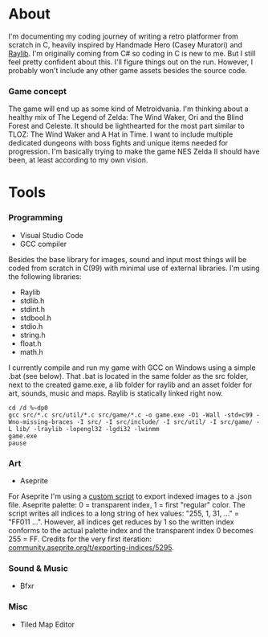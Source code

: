 # About
I'm documenting my coding journey of writing a retro platformer from scratch in C, heavily inspired by Handmade Hero (Casey Muratori) and [Raylib](https://www.raylib.com/). I'm originally coming from C# so coding in C is new to me. But I still feel pretty confident about this. I'll figure things out on the run. However, I probably won't include any other game assets besides the source code.

### Game concept

The game will end up as some kind of Metroidvania. I'm thinking about a healthy mix of The Legend of Zelda: The Wind Waker, Ori and the Blind Forest and Celeste. It should be lighthearted for the most part similar to TLOZ: The Wind Waker and A Hat in Time. I want to include multiple dedicated dungeons with boss fights and unique items needed for progression. I'm basically trying to make the game NES Zelda II should have been, at least according to my own vision.

# Tools
### Programming

* Visual Studio Code
* GCC compiler

Besides the base library for images, sound and input most things will be coded from scratch in C(99) with minimal use of external libraries. I'm using the following libraries:

* Raylib
* stdlib.h
* stdint.h
* stdbool.h
* stdio.h
* string.h
* float.h
* math.h

I currently compile and run my game with GCC on Windows using a simple .bat (see below). That .bat is located in the same folder as the src folder, next to the created game.exe, a lib folder for raylib and an asset folder for art, sounds, music and maps. Raylib is statically linked right now.
```
cd /d %~dp0
gcc src/*.c src/util/*.c src/game/*.c -o game.exe -O1 -Wall -std=c99 -Wno-missing-braces -I src/ -I src/include/ -I src/util/ -I src/game/ -L lib/ -lraylib -lopengl32 -lgdi32 -lwinmm
game.exe
pause
```

### Art
* Aseprite

For Aseprite I'm using a [custom script](https://github.com/TheStrupf/pxl-platformer/blob/main/aseprite_export_indexed_json.lua) to export indexed images to a .json file. Aseprite palette: 0 = transparent index, 1 = first "regular" color. The script writes all indices to a long string of hex values: "255, 1, 31, ..." = "FF011 ...". However, all indices get reduces by 1 so the written index conforms to the actual palette index and the transparent index 0 becomes 255 = FF. Credits for the very first iteration: [community.aseprite.org/t/exporting-indices/5295](https://community.aseprite.org/t/exporting-indices/5295).

### Sound & Music
* Bfxr

### Misc
* Tiled Map Editor

